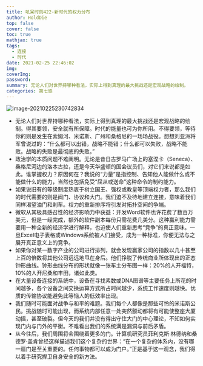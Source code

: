 ```yaml
---
title: 吼呆时刻422-新时代的权力分布
author: HoldDie
top: false
cover: false
toc: true
mathjax: true
tags:
  - 连接
  - 时代
date: 2021-02-25 22:46:02
img:
coverImg:
password:
summary: 无论人们对世界持哪种看法，实际上得到真理的最大挑战还是宏观战略的绘制。
categories: 第七感
---
```


![image-20210225230742834](https://cdn.jsdelivr.net/gh/HoldDie/img1/20210225230744.png)

- 无论人们对世界持哪种看法，实际上得到真理的最大挑战还是宏观战略的绘制。得其要领，安全就有所保障。时代的能量也可为你所用。不得要领，等待你的则是发生在索姆河、米诺斯、广州和桑格尼的一场场战役。想想刘亚洲将军曾说过的：“什么都可以出错，战略不能错；什么都可以失败，战略不能败。战略的失败是最彻底的失败。”
- 政治学的本质问题不难阐明。无论是昔日古罗马广场上的塞涅卡（Seneca）、桑格尼河边的洛本古拉，还是今天华盛顿的国会议员们，对它们来说都是如此。谁掌握权力？原因何在？我说的“力量”是指控制、告知他人能做什么或不能做什么的能力，当然也包括免受“屈从或送命”这种命令的制约能力。
- 如果说旧有的等级制度热衷于树立国王、强权或教皇等顶端权力者，那么我们的时代需要的则是阀门、协议和大门。我们迫不及待地建立连接，意味着我们同样渴望油门和刹车。权力的重新排序将引发对拓扑空间的争端。
- 微软从其极具感召性的经济影响力中获益：开发Word软件也许花费了数百万美元，但是一经完成，额外的软件副本每份只需花费几美分。这种赢利能力需要用一种全新的经济学进行解释，也迫使人们重新思考“竞争”的真正意味。一旦Excel电子表格或Windows系统被人们接受，成为一种标准，你便无法与之展开真正意义上的竞争。
- 如果你对某一数字产业的公司进行排列，就会发现赢家公司的指数以几十甚至上百的倍数将其他公司远远地甩在身后。他们挣脱了传统商业所体现出的正态钟形曲线。钟形曲线分布的形状就像一张车主分布图一样：20%的人开福特，10%的人开尼桑和丰田，诸如此类。
- 在大量设备连接的系统中，设备在寻找素数或DNA图谱等主要任务上所花的时间越多，各个设备之间交换运算方式所占时间越少，系统工作速度则越快。优质的传输协议能避免此等恼人的低效率出现。
- 我们随时可能面对战争与和平的难题。我们每个人都像是那些可怜的米诺斯公民。挑战随时可能出现，而系统内部任意一处突然颤动都将有可能使整座大厦动摇，甚至破裂。但今天的我们并没有得出守住大门的中心理论，不知如何实现门内与门外的平衡。不难看出我们的系统满是漏洞与前后矛盾。
- 从今往后，我们周围将会围绕着更多的门。计算机研究员菲利克斯·林德纳和桑德罗·盖肯曾经这样描述我们这个复杂的世界：“在一个复杂的体系内，没有哪一扇门是至关重要的。任何事物都可以成为门户。”正是基于这一观念，我们得以着手研究捍卫自身安全的新方法。